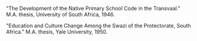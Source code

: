 "The Development of the Native Primary School Code in the Transvaal." M.A. thesis, University of South Africa, 1946. 

"Education and Culture Change Among the Swazi of the Protectorate, South Africa." M.A. thesis, Yale University, 1950.
